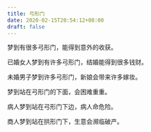 ```yaml
---
title: 弓形门
date: 2020-02-15T20:54:12+08:00
draft: false
---
```


梦到有很多弓形门，能得到意外的收获。

已婚女人梦到有许多弓形门，结婚能得到很多钱财。

未婚男子梦到许多弓形门，新娘会带来许多嫁妆。

梦到站在弓形门的下面，会困难重重。

病人梦到站在弓形门下边，病人命危险。

商人梦到站在拱形门下，生意会濒临破产。

